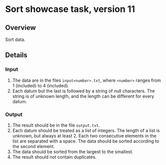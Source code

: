 # Sort showcase task, version 11

## Overview

Sort data.

## Details

### Input

1. The data are in the files `input<number>.txt`, where `<number>` ranges from 1 (included) to 4 (included).
2. Each datum but the last is followed by a string of null characters. The string is of unknown length, and the length can be different for every datum.

### Output

1. The result should be in the file `output.txt`.
2. Each datum should be treated as a list of integers. The length of a list is unknown, but always at least 2. Each two consecutive elements in the list are separated with a space. The data should be sorted according to the second element.
3. The data should be sorted from the largest to the smallest.
4. The result should not contain duplicates.
